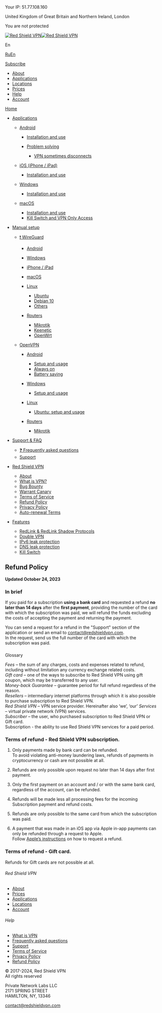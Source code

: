 Your IP: 51.77.108.160

United Kingdom of Great Britain and Northern Ireland, London

You are not protected

[![Red Shield VPN](/_nuxt/logo.6cef71f7.png)![Red Shield VPN](/_nuxt/logo_short.c94cb288.png)](https://redshieldvpn.com/en)

En

[Ru](javascript:;)[En](javascript:;)

[Subscribe](https://my.redshieldvpn.com/register)

* [About](https://redshieldvpn.com/en#about)
* [Applications](https://redshieldvpn.com/en#devices)
* [Locations](https://redshieldvpn.com/en#locations)
* [Prices](https://redshieldvpn.com/en#prices)
* [Help](https://redshieldvpn.com/en/help)
* [Account](https://my.redshieldvpn.com/)

[Home](https://redshieldvpn.com/en)

* [Applications](javascript:;)
    
    * [Android](javascript:;)
        
        * [Installation and use](https://redshieldvpn.com/en/help/apps/android/install)
        * [Problem solving](javascript:;)
            
            * [VPN sometimes disconnects](https://redshieldvpn.com/en/help/apps/android/issues/disconnects)
            
        
    * [iOS (iPhone / iPad)](javascript:;)
        
        * [Installation and use](https://redshieldvpn.com/en/help/apps/ios/install)
        
    * [Windows](javascript:;)
        
        * [Installation and use](https://redshieldvpn.com/en/help/apps/windows/install)
        
    * [macOS](javascript:;)
        
        * [Installation and use](https://redshieldvpn.com/en/help/apps/macos/install)
        * [Kill Switch and VPN Only Access](https://redshieldvpn.com/en/help/apps/macos/killswitch)
        
    
* [Manual setup](javascript:;)
    
    * [❗ WireGuard](javascript:;)
        
        * [Android](https://redshieldvpn.com/en/help/manual/wireguard/android)
        * [Windows](https://redshieldvpn.com/en/help/manual/wireguard/windows)
        * [iPhone / iPad](https://redshieldvpn.com/en/help/manual/wireguard/ios)
        * [macOS](https://redshieldvpn.com/en/help/manual/wireguard/mac)
        * [Linux](javascript:;)
            
            * [Ubuntu](https://redshieldvpn.com/en/help/manual/wireguard/linux/ubuntu)
            * [Debian 10](https://redshieldvpn.com/en/help/manual/wireguard/linux/debian10)
            * [Others](https://redshieldvpn.com/en/help/manual/wireguard/linux/others)
            
        * [Routers](javascript:;)
            
            * [Mikrotik](https://redshieldvpn.com/en/help/manual/wireguard/routers/mikrotik)
            * [Keenetic](https://redshieldvpn.com/en/help/manual/wireguard/routers/keenetic)
            * [OpenWrt](https://redshieldvpn.com/en/help/manual/wireguard/routers/openwrt)
            
        
    * [OpenVPN](javascript:;)
        
        * [Android](javascript:;)
            
            * [Setup and usage](https://redshieldvpn.com/en/help/manual/openvpn/android/setup)
            * [Always on](https://redshieldvpn.com/en/help/manual/openvpn/android/alwayson)
            * [Battery saving](https://redshieldvpn.com/en/help/manual/openvpn/android/battery)
            
        * [Windows](javascript:;)
            
            * [Setup and usage](https://redshieldvpn.com/en/help/manual/openvpn/windows/setup)
            
        * [Linux](javascript:;)
            
            * [Ubuntu: setup and usage](https://redshieldvpn.com/en/help/manual/openvpn/linux/ubuntu)
            
        * [Routers](javascript:;)
            
            * [Mikrotik](https://redshieldvpn.com/en/help/manual/openvpn/routers/mikrotik)
            
        
    
* [Support & FAQ](javascript:;)
    
    * [❓ Frequently asked questions](https://redshieldvpn.com/en/help/faq/service)
    * [Support](https://redshieldvpn.com/en/help/faq/support)
    
* [Red Shield VPN](javascript:;)
    
    * [About](https://redshieldvpn.com/en/help/description/about)
    * [What is VPN?](https://redshieldvpn.com/en/help/description/whatisvpn)
    * [Bug Bounty](https://redshieldvpn.com/en/help/description/bb)
    * [Warrant Canary](https://redshieldvpn.com/en/help/description/warrant_canary)
    * [Terms of Service](https://redshieldvpn.com/en/help/description/tos)
    * [Refund Policy](https://redshieldvpn.com/en/help/description/rp)
    * [Privacy Policy](https://redshieldvpn.com/en/help/description/pp)
    * [Auto-renewal Terms](https://redshieldvpn.com/en/help/description/art)
    
* [Features](javascript:;)
    
    * [RedLink & RedLink Shadow Protocols](https://redshieldvpn.com/en/help/features/redlink)
    * [Double VPN](https://redshieldvpn.com/en/help/features/double_vpn)
    * [IPv6 leak protection](https://redshieldvpn.com/en/help/features/ipv6leak)
    * [DNS leak protection](https://redshieldvpn.com/en/help/features/dnsleak)
    * [Kill Switch](https://redshieldvpn.com/en/help/features/killswitch)
    

Refund Policy
-------------

**Updated October 24, 2023**

### In brief

If you paid for a subscription **using a bank card** and requested a refund **no later than 14 days** after the **first payment**, providing the number of the card with which the subscription was paid, we will refund the funds excluding the costs of accepting the payment and returning the payment.

You can send a request for a refund in the "Support" section of the application or send an email to [contact@redshieldvpn.com](mailto:contact@redshieldvpn.com).  
In the request, send us the full number of the card with which the subscription was paid.

###   
Glossary

_Fees –_ the sum of any charges, costs and expenses related to refund, including without limitation any currency exchange related costs.  
_Gift card_ – one of the ways to subscribe to Red Shield VPN using gift coupon, which may be transferred to any user.  
_Money-back Guarantee_ – guarantee period for full refund regardless of the reason.  
_Resellers_ – intermediary internet platforms through which it is also possible to purchase subscription to Red Shield VPN.  
_Red Shield VPN_ – VPN service provider. Hereinafter also ‘we’, ‘our’ _Services_ – virtual private network (VPN) services.  
_Subscriber_ – the user, who purchased subscription to Red Shield VPN or Gift card.  
Subscription - the ability to use Red Shield VPN services for a paid period.

### **Terms of refund - Red Shield VPN subscription.**

1. Only payments made by bank card can be refunded.  
    To avoid violating anti-money laundering laws, refunds of payments in cryptocurrency or cash are not possible at all.
    
2. Refunds are only possible upon request no later than 14 days after first payment.
    
3. Only the first payment on an account and / or with the same bank card, regardless of the account, can be refunded.
    
4. Refunds will be made less all processing fees for the incoming Subscription payment and refund costs.
    
5. Refunds are only possible to the same card from which the subscription was paid.
    
6. A payment that was made in an iOS app via Apple in-app payments can only be refunded through a request to Apple.  
    Follow [Apple’s instructions](https://support.apple.com/ru-ru/HT204084) on how to request a refund.
    

### **Terms of refund - Gift card.**

Refunds for Gift cards are not possible at all.

###### Red Shield VPN

* [About](https://redshieldvpn.com/en/help/description/about)
* [Prices](https://redshieldvpn.com/en#prices)
* [Applications](https://redshieldvpn.com/en#devices)
* [Locations](https://redshieldvpn.com/en#locations)
* [Account](https://my.redshieldvpn.com/)

###### Help

* [What is VPN](https://redshieldvpn.com/en/help/description/whatisvpn)
* [Frequently asked questions](https://redshieldvpn.com/en/help/faq/service)
* [Support](https://redshieldvpn.com/en/help/faq/support)
* [Terms of Service](https://redshieldvpn.com/en/tos)
* [Privacy Policy](https://redshieldvpn.com/en/pp)
* [Refund Policy](https://redshieldvpn.com/en/help/description/rp)

© 2017-2024, Red Shield VPN  
All rights reserved  
  
Private Network Labs LLC  
2171 SPRING STREET  
HAMILTON, NY, 13346  
  
[contact@redshieldvpn.com](mailto:contact@redshieldvpn.com)  

[](tg://resolve?domain=redshieldvpn)[](https://www.facebook.com/pages/category/Science--Technology---Engineering/Red-Shield-VPN-101014258248527/)[](http://twitter.com/redshieldvpn)